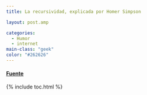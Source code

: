 ```yaml
---
title: La recursividad, explicada por Homer Simpson

layout: post.amp

categories:
  - Humor
  - internet
main-class: "geek"
color: "#262626"
---
```

<div class="separator" style="clear: both; text-align: center;">
<a href="/assets/img/2012/04/tumblr_ld50v7q6tn1qabw68o1_4001.gif" imageanchor="1" style="margin-left: 1em; margin-right: 1em;"><amp-img layout="responsive" border="0" height="240px" src="/assets/img/2012/04/tumblr_ld50v7q6tn1qabw68o1_4001.gif" width="320px" /></a>
</div>



#### <a href="https://plus.google.com/118038952320880179394/posts/6DB9jgDZU4Q" target="_blank">Fuente</a>



{% include toc.html %}
